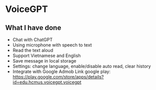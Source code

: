 # VoiceGPT

## What I have done
 - Chat with ChatGPT
 - Using microphone with speech to text
 - Read the text aloud
 - Support Vietnamese and English
 - Save message in local storage
 - Settings: change language, enable/disable auto read, clear history
 - Integrate with Google Admob
 Link google play: https://play.google.com/store/apps/details?id=edu.hcmus.voicegpt.voicegpt